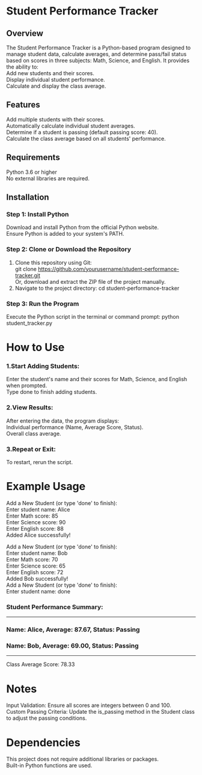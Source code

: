 # Student Performance Tracker
## Overview
The Student Performance Tracker is a Python-based program designed to manage student data, calculate averages, and determine pass/fail status based on scores in three subjects: Math, Science, and English. It provides the ability to:  
Add new students and their scores.  
Display individual student performance.  
Calculate and display the class average.  
## Features
Add multiple students with their scores.  
Automatically calculate individual student averages.  
Determine if a student is passing (default passing score: 40).  
Calculate the class average based on all students' performance.
## Requirements
Python 3.6 or higher  
No external libraries are required.
## Installation
### Step 1: Install Python  
Download and install Python from the official Python website.  
Ensure Python is added to your system's PATH.  
### Step 2: Clone or Download the Repository  
1. Clone this repository using Git:  
git clone https://github.com/yourusername/student-performance-tracker.git  
Or, download and extract the ZIP file of the project manually.
2. Navigate to the project directory:
cd student-performance-tracker
### Step 3: Run the Program
Execute the Python script in the terminal or command prompt:
python student_tracker.py  
# How to Use
### 1.Start Adding Students:  
Enter the student's name and their scores for Math, Science, and English when prompted.  
Type done to finish adding students.
### 2.View Results:  
After entering the data, the program displays:  
Individual performance (Name, Average Score, Status).  
Overall class average.  
### 3.Repeat or Exit:  
To restart, rerun the script.
# Example Usage
Add a New Student (or type 'done' to finish):  
Enter student name: Alice  
Enter Math score: 85  
Enter Science score: 90  
Enter English score: 88  
Added Alice successfully!  
  
Add a New Student (or type 'done' to finish):  
Enter student name: Bob  
Enter Math score: 70  
Enter Science score: 65  
Enter English score: 72  
Added Bob successfully!  
Add a New Student (or type 'done' to finish):  
Enter student name: done  
  
### Student Performance Summary:
----------------------------------------
### Name: Alice, Average: 87.67, Status: Passing
### Name: Bob, Average: 69.00, Status: Passing
----------------------------------------

Class Average Score: 78.33
# Notes
Input Validation: Ensure all scores are integers between 0 and 100.  
Custom Passing Criteria: Update the is_passing method in the Student class to adjust the passing conditions.
# Dependencies
This project does not require additional libraries or packages.  
Built-in Python functions are used.


